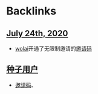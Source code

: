 
# Backlinks
## [July 24th, 2020](<July 24th, 2020.md>)
- [wolai](<wolai.md>)开通了无限制邀请的[邀请码](<邀请码.md>)

## [种子用户](<种子用户.md>)
- [邀请码](<邀请码.md>)、

